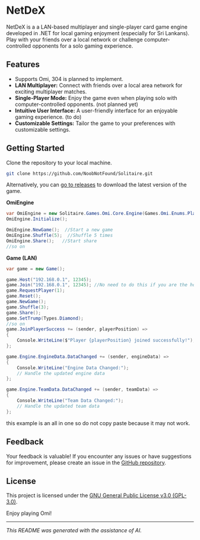 # NetDeX

NetDeX is a a LAN-based multiplayer and single-player card game engine developed in .NET for local gaming enjoyment (especially for Sri Lankans). Play with your friends over a local network or challenge computer-controlled opponents for a solo gaming experience.

## Features

- Supports Omi, 304 is planned to implement.
- **LAN Multiplayer:** Connect with friends over a local area network for exciting multiplayer matches.
- **Single-Player Mode:** Enjoy the game even when playing solo with computer-controlled opponents. (not planned yet)
- **Intuitive User Interface:** A user-friendly interface for an enjoyable gaming experience. (to do)
- **Customizable Settings:** Tailor the game to your preferences with customizable settings.

## Getting Started

Clone the repository to your local machine.
   ```bash
   git clone https://github.com/NoobNotFound/Solitaire.git
   ```

Alternatively, you can [go to releases](https://github.com/NoobNotFound/Solitaire/releases) to download the latest version of the game.

**OmiEngine**
```C#
var OmiEngine = new Solitaire.Games.Omi.Core.Engine(Games.Omi.Enums.Players.Four);
OmiEngine.Initialize();

OmiEngine.NewGame();  //Start a new game
OmiEngine.Shuffle(5);  //Shuffle 5 times
OmiEngine.Share();   //Start share
//so on
```
**Game (LAN)**
```C#
var game = new Game();

game.Host("192.168.0.1", 12345);
game.Join("192.168.0.1", 12345); //No need to do this if you are the host
game.RequestPlayer(1);
game.Reset();
game.NewGame();
game.Shuffle(3);
game.Share();
game.SetTrump(Types.Diamond);
//so on
game.JoinPlayerSuccess += (sender, playerPosition) =>
{
    Console.WriteLine($"Player {playerPosition} joined successfully!");
};

game.Engine.EngineData.DataChanged += (sender, engineData) =>
{
    Console.WriteLine("Engine Data Changed:");
    // Handle the updated engine data
};

game.Engine.TeamData.DataChanged += (sender, teamData) =>
{
    Console.WriteLine("Team Data Changed:");
    // Handle the updated team data
};

```
this example is an all in one so do not copy paste because it may not work.

## Feedback

Your feedback is valuable! If you encounter any issues or have suggestions for improvement, please create an issue in the [GitHub repository](https://github.com/NoobNotFound/Solitaire/issues).

## License

This project is licensed under the [GNU General Public License v3.0 (GPL-3.0)](LICENSE).

Enjoy playing Omi!


---

*This README was generated with the assistance of AI.*
